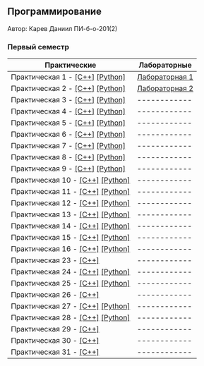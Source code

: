 ## Программирование

Автор: Карев Даниил ПИ-б-о-201(2)

### Первый семестр

| Практические | Лабораторные |
| ------------ | ------------ |
| Практическая 1 - [[C++]](./Practice/01/C%2B%2B/01.Простой%20ввод/1.Простой%20ввод/1.Простой%20ввод.cpp) [[Python]](./Practice/01/Python/01.%20Простой%20ввод.py) | [Лабораторная 1 ](./Lab/01/) |
| Практическая 2 - [[C++]](./Practice/01/C%2B%2B/02.%20Переменные%20int%20и%20double/2/2.cpp) [[Python]](./Practice/01/Python/02.%20Переменные%20int%20и%20double.py) | [Лабораторная 2 ](./Lab/02/) |
| Практическая 3 - [[C++]](./Practice/01/C%2B%2B/03.%20Арифметика%20для%20разных%20типов/03.%20Арифметика%20для%20разных%20типов/03.%20Арифметика%20для%20разных%20типов.cpp) [[Python]](./Practice/01/Python/03.%20Арифметика%20для%20разных%20типов.py) | ------------ |
| Практическая 4 - [[C++]](./Practice/01/C%2B%2B/04.%20Обмен%20значениями/3.00/3.00.cpp) [[Python]](./Practice/01/Python/04.%20Обмен%20значениями.py) | ------------ |
| Практическая 5 - [[C++]](./Practice/01/C%2B%2B/05.Падение%20обьекта/5/5.cpp) [[Python]](./Practice/01/Python/05.%20Падение%20объекта.py) | ------------ |
| Практическая 6 - [[C++]](./Practice/01/C%2B%2B/06.%20Корни%20уравнения/6.%20Корни%20уравнения/6.%20Корни%20уравнения.cpp) [[Python]](./Practice/01/Python/06.%20Корни%20уравнения.py) | ------------ |
| Практическая 7 - [[C++]](./Practice/01/C%2B%2B/07.Площадь%20треугольника/7.%20Площадь%20треугольника/7.%20Площадь%20треугольника.cpp) [[Python]](./Practice/01/Python/07.%20Площадь%20треугольника.py) | ------------ |
| Практическая 8 - [[C++]](./Practice/01/C%2B%2B/08.%20Калькулятор/8.%20Калькулятор/8.%20Калькулятор.cpp) [[Python]](./Practice/01/Python/08.%20Калькулятор.py) | ------------ |
| Практическая 9 - [[C++]](./Practice/01/C%2B%2B/09.Встреча/9.Встреча/9.Встреча.cpp) [[Python]](./Practice/01/Python/09.%20Встреча.py) | ------------ |
| Практическая 10 - [[C++]](./Practice/01/C%2B%2B/10.Фиксированная%20сумма/9.%20Встреча/9.%20Встреча.cpp) [[Python]](./Practice/01/Python/10.%20Фиксированная%20сумма.py) | ------------ |
| Практическая 11 - [[C++]](./Practice/01/C%2B%2B/11.%20Возведение%20в%20степень/11.%20Возведение%20в%20степень/11.%20Возведение%20в%20степень.cpp) [[Python]](./Practice/01/Python/11.%20Возведение%20в%20степень.py) | ------------ |
| Практическая 12 - [[C++]](./Practice/01/C%2B%2B/12.%20Факториал/12.%20Факториал/12.%20Факториал.cpp) [[Python]](./Practice/01/Python/12.%20Факториал.py) | ------------ |
| Практическая 13 - [[C++]](./Practice/01/C%2B%2B/13.%20Простое%20число/13/13.cpp) [[Python]](./Practice/01/Python/13.%20Простое%20число.py) | ------------ |
| Практическая 14 - [[C++]](./Practice/01/C%2B%2B/14.%20Степень%20двойки/14.%20Степень%20двойки/14.%20Степень%20двойки.cpp) [[Python]](./Practice/01/Python/14.%20Степень%20двойки.py) | ------------ |
| Практическая 15 - [[C++]](./Practice/01/C%2B%2B/15.%20Угадай%20число/15.%20Угадай%20число/15.%20Угадай%20число.cpp) [[Python]](./Practice/01/Python/15.%20Угадай%20число.py) | ------------ |
| Практическая 16 - [[C++]](./Practice/01/C%2B%2B/16.Хобби/16.Хобби/16.Хобби.cpp) [[Python]](./Practice/01/Python/16.%20Хобби.py ) | ------------ |
| Практическая 23 - [[C++]](./Practice/01/C%2B%2B/23.%20Заголовочные%20файлы/23.1/23.1.cpp) | ------------ |
| Практическая 24 - [[C++]](./Practice/01/C%2B%2B/24.%20Работа%20с%20json/24/24.cpp) [[Python]](./Practice/01/Python/24.%20Работа%20с%20json/24.py) | ------------ |
| Практическая 25 - [[C++]](./Practice/01/C%2B%2B/25.%20BozoSort/25.6/25.6.cpp) [[Python]](./Practice/01/Python/25.%20BozoSort/25.py) | ------------ |
| Практическая 26 - [[C++]](./Practice/01/C%2B%2B/26.%20Шаблон%20BozoSort/26/26.cpp) | ------------ |
| Практическая 27 - [[C++]](./Practice/01/C%2B%2B/27.%20ТОР%20-%205%20минимальных/27/27.cpp) [[Python]](./Python/27.%20ТОП%205%20-%20минимальных/27.py) | ------------ |
| Практическая 28 - [[C++]](./Practice/01/C%2B%2B/28.%20Фкторизация%20натурального%20числа/28/28.cpp) [[Python]](./Practice/01/Python/28.%20Факторизация%20натурального%20числа/28.py) | ------------ |
| Практическая 29 - [[C++]](./Practice/01/C%2B%2B/29.%20Студенты/29/29.cpp) | ------------ |
| Практическая 30 - [[C++]](./Practice/01/C%2B%2B/30.%20Loot%20Box/30/30.cpp) | ------------ |
| Практическая 31 - [[C++]](./Practice/01/C%2B%2B/31.%20Адреса/31/31.cpp) | ------------ |

